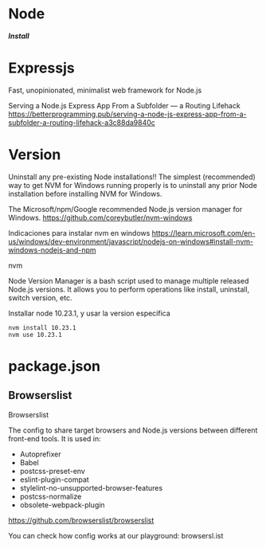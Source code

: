 # Node


***Install***


# Expressjs

Fast, unopinionated, minimalist web framework for Node.js 


Serving a Node.js Express App From a Subfolder — a Routing Lifehack
https://betterprogramming.pub/serving-a-node-js-express-app-from-a-subfolder-a-routing-lifehack-a3c88da9840c


# Version


Uninstall any pre-existing Node installations!! 
The simplest (recommended) way to get NVM for Windows running properly is to uninstall any prior Node installation before installing NVM for Windows. 

The Microsoft/npm/Google recommended Node.js version manager for Windows.
https://github.com/coreybutler/nvm-windows


Indicaciones para instalar nvm en windows
https://learn.microsoft.com/en-us/windows/dev-environment/javascript/nodejs-on-windows#install-nvm-windows-nodejs-and-npm

nvm

Node Version Manager is a bash script used to manage multiple released Node.js versions. It allows you to perform operations like install, uninstall, switch version, etc.


Installar node 10.23.1, y usar la version especifica

```
nvm install 10.23.1
nvm use 10.23.1
```


# package.json


## Browserslist

Browserslist 

The config to share target browsers and Node.js versions between different front-end tools. It is used in:

- Autoprefixer
- Babel
- postcss-preset-env
- eslint-plugin-compat
- stylelint-no-unsupported-browser-features
- postcss-normalize
- obsolete-webpack-plugin

https://github.com/browserslist/browserslist




You can check how config works at our playground: browsersl.ist

